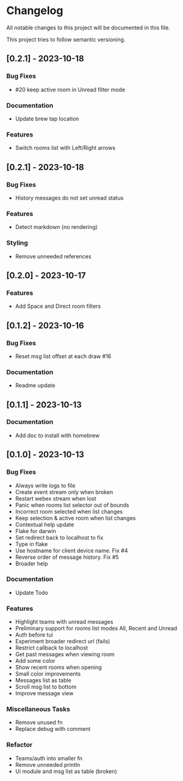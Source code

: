 # Changelog

All notable changes to this project will be documented in this file.

This project tries to follow semantic versioning.

## [0.2.1] - 2023-10-18

### Bug Fixes

- #20 keep active room in Unread filter mode

### Documentation

- Update brew tap location

### Features

- Switch rooms list with Left/Right arrows

## [0.2.1] - 2023-10-18

### Bug Fixes

- History messages do not set unread status

### Features

- Detect markdown (no rendering)

### Styling

- Remove unneeded references

## [0.2.0] - 2023-10-17

### Features

- Add Space and Direct room filters

## [0.1.2] - 2023-10-16

### Bug Fixes

- Reset msg list offset at each draw #16

### Documentation

- Readme update

## [0.1.1] - 2023-10-13

### Documentation

- Add doc to install with homebrew

## [0.1.0] - 2023-10-13

### Bug Fixes

- Always write logs to file
- Create event stream only when broken
- Restart webex stream when lost
- Panic when rooms list selector out of bounds
- Incorrect room selected when list changes
- Keep selection & active room when list changes
- Contextual help update
- Flake for darwin
- Set redirect back to localhost to fix
- Type in flake
- Use hostname for client device name. Fix #4
- Reverse order of message history. Fix #5
- Broader help

### Documentation

- Update Todo

### Features

- Highlight teams with unread messages
- Preliminary support for rooms list modes All, Recent and Unread
- Auth before tui
- Experiment broader redirect url (fails)
- Restrict callback to localhost
- Get past messages when viewing room
- Add some color
- Show recent rooms when opening
- Small color improvements
- Messages list as table
- Scroll msg list to bottom
- Improve message view

### Miscellaneous Tasks

- Remove unused fn
- Replace debug with comment

### Refactor

- Teams/auth into smaller fn
- Remove unneeded println
- Ui module and msg list as table (broken)

<!-- generated by git-cliff -->
